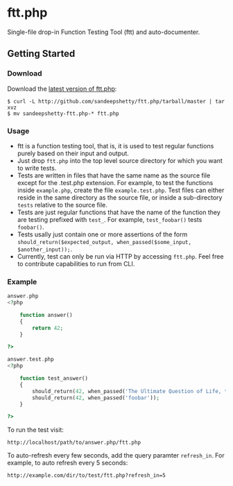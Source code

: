 # ftt.php

Single-file drop-in Function Testing Tool (ftt) and auto-documenter.


## Getting Started

### Download
Download the [latest version of ftt.php](https://github.com/sandeepshetty/ftt.php/archives/master):

```shell
$ curl -L http://github.com/sandeepshetty/ftt.php/tarball/master | tar xvz
$ mv sandeepshetty-ftt.php-* ftt.php
```


### Usage

* ftt is a function testing tool, that is, it is used to test regular functions purely based on their input and output.
* Just drop `ftt.php` into the top level source directory for which you want to write tests.
* Tests are written in files that have the same name as the source file except for the .test.php extension. For example, to test the functions inside `example.php`, create the file `example.test.php`. Test files can either reside in the same directory as the source file, or inside a sub-directory `tests` relative to the source file.
* Tests are just regular functions that have the name of the function they are testing prefixed with `test_`. For example, `test_foobar()` tests `foobar()`.
* Tests usally just contain one or more assertions of the form `should_return($expected_output, when_passed($some_input, $another_input));`.
* Currently, test can only be run via HTTP by accessing `ftt.php`. Feel free to contribute capabilities to run from CLI.


### Example
``` php
answer.php
<?php

	function answer()
	{
		return 42;
	}

?>
```

``` php
answer.test.php
<?php

	function test_answer()
	{
		should_return(42, when_passed('The Ultimate Question of Life, the Universe, and Everything'));
		should_return(42, when_passed('foobar'));
	}

?>
```

To run the test visit:

```
http://localhost/path/to/answer.php/ftt.php
```

To auto-refresh every few seconds, add the query paramter `refresh_in`. For example, to auto refresh every 5 seconds:

```
http://example.com/dir/to/test/ftt.php?refresh_in=5
```